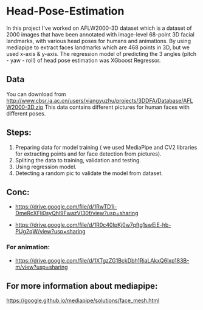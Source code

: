 # Head-Pose-Estimation
In this project I've worked on AFLW2000-3D dataset which is a dataset of 2000 images that have been annotated with image-level 68-point 3D facial landmarks, with various head poses for humans and animations.
By using mediapipe to extract faces landmarks which are 468 points in 3D, but we used x-axis & y-axis.
The regression model of predicting the 3 angles (pitch - yaw - roll) of head pose estimation was XGboost Regressor.

## Data
 You can download from http://www.cbsr.ia.ac.cn/users/xiangyuzhu/projects/3DDFA/Database/AFLW2000-3D.zip 
 This data contains different pictures for human faces with different poses.
 
 ## Steps:
  1) Preparing data for model training ( we used MediaPipe and CV2 libraries for extracting points and for face detection from pictures).
  2) Spliting the data to training, validation and testing.
  3) Using regression model.
  4) Detecting a random pic to validate the model from dataset.

## Conc:
 - https://drive.google.com/file/d/1RwTD1i-DmeRcXFli0syQhl9FwazVI30f/view?usp=sharing
 
 - https://drive.google.com/file/d/1R0c40IpKj0w7qftg1swEiE-hb-PUg2qW/view?usp=sharing

 ### For animation:
   - https://drive.google.com/file/d/1XTgzZG1BckDbh1RiaLAkxQ6lxp183B-m/view?usp=sharing




## For more information about mediapipe:
 https://google.github.io/mediapipe/solutions/face_mesh.html
